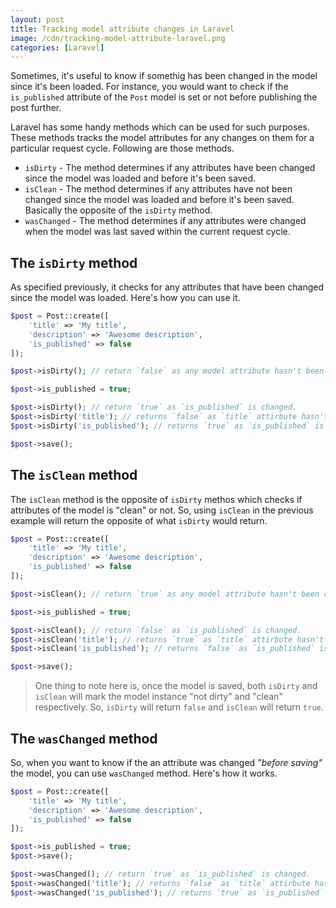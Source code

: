 ```yaml
---
layout: post
title: Tracking model attribute changes in Laravel
image: /cdn/tracking-model-attribute-laravel.png
categories: [Laravel]
---
```


Sometimes, it's useful to know if somethig has been changed in the model since it's been loaded. For instance, you would want to check if the `is_published` attribute of the `Post` model is set or not before publishing the post further.

Laravel has some handy methods which can be used for such purposes. These methods tracks the model attributes for any changes on them for a particular request cycle. Following are those methods.

- `isDirty` - The method determines if any attributes have been changed since the model was loaded and before it's been saved. 
- `isClean` - The method determines if any attributes have not been changed since the model was loaded and before it's been saved. Basically the opposite of the `isDirty` method.
- `wasChanged` - The method determines if any attributes were changed when the model was last saved within the current request cycle.

## The `isDirty` method

As specified previously, it checks for any attributes that have been changed since the model was loaded. Here's how you can use it.

```php
$post = Post::create([
    'title' => 'My title',
    'description' => 'Awesome description',
    'is_published' => false
]);

$post->isDirty(); // return `false` as any model attribute hasn't been changed yet

$post->is_published = true;

$post->isDirty(); // return `true` as `is_published` is changed.
$post->isDirty('title'); // returns `false` as `title` attirbute hasn't been changed yet
$post->isDirty('is_published'); // returns `true` as `is_published` is changed.

$post->save();
```

## The `isClean` method

The `isClean` method is the opposite of `isDirty` methos which checks if attributes of the model is "clean" or not. So, using `isClean` in the previous example will return the opposite of what `isDirty` would return.

```php
$post = Post::create([
    'title' => 'My title',
    'description' => 'Awesome description',
    'is_published' => false
]);

$post->isClean(); // return `true` as any model attribute hasn't been changed yet

$post->is_published = true;

$post->isClean(); // return `false` as `is_published` is changed.
$post->isClean('title'); // returns `true` as `title` attirbute hasn't been changed yet
$post->isClean('is_published'); // returns `false` as `is_published` is changed.

$post->save();
```

> One thing to note here is, once the model is saved, both `isDirty` and `isClean` will mark the model instance "not dirty" and "clean" respectively. So, `isDirty` will return `false` and `isClean` will return `true`.

## The `wasChanged` method

So, when you want to know if the an attribute was changed *"before saving"* the model, you can use `wasChanged` method. Here's how it works.

```php
$post = Post::create([
    'title' => 'My title',
    'description' => 'Awesome description',
    'is_published' => false
]);

$post->is_published = true;
$post->save();

$post->wasChanged(); // return `true` as `is_published` is changed.
$post->wasChanged('title'); // returns `false` as `title` attirbute hasn't been changed yet
$post->wasChanged('is_published'); // returns `true` as `is_published` is changed.
```